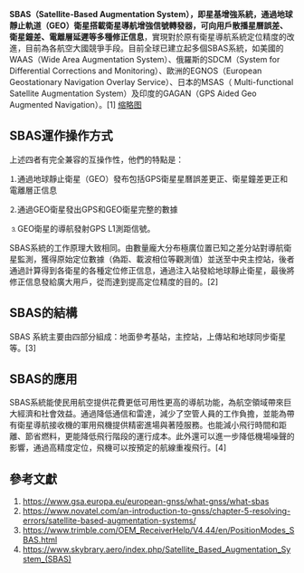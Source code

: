 **SBAS（Satellite-Based Augmentation
System），即星基增強系統，通過地球靜止軌道（GEO）衛星搭載衛星導航增強信號轉發器，可向用戶散播星曆誤差、衛星鐘差、電離層延遲等多種修正信息**，實現對於原有衛星導航系統定位精度的改進，目前為各航空大國競爭手段。目前全球已建立起多個SBAS系統，如美國的WAAS（Wide
Area Augmentation System）、俄羅斯的SDCM（System for Differential Corrections
and Monitoring）、歐洲的EGNOS（European Geostationary Navigation Overlay
Service）、日本的MSAS（ Multi-functional Satellite Augmentation
System）及印度的GAGAN（GPS Aided Geo Augmented Navigation）。\[1\]
[缩略图](https://zh.wikipedia.org/wiki/File:SBAS_Service_Areas.png "fig:缩略图")

## SBAS運作操作方式

上述四者有完全兼容的互操作性，他們的特點是：

⒈通過地球靜止衛星（GEO）發布包括GPS衛星星曆誤差更正、衛星鐘差更正和電離層正信息

⒉通過GEO衛星發出GPS和GEO衛星完整的數據

⒊GEO衛星的導航發射GPS L1測距信號。

SBAS系統的工作原理大致相同。由數量龐大分布極廣位置已知之差分站對導航衛星監測，獲得原始定位數據（偽距、載波相位等觀測值）並送至中央主控站，後者通過計算得到各衛星的各種定位修正信息，通過注入站發給地球靜止衛星，最後將修正信息發給廣大用戶，從而達到提高定位精度的目的。\[2\]

## SBAS的結構

SBAS 系統主要由四部分組成：地面參考基站，主控站，上傳站和地球同步衛星等。\[3\]

## SBAS的應用

SBAS系統能使民用航空提供花費更低可用性更高的導航功能，為航空領域帶來巨大經濟和社會效益。通過降低通信和雷達，減少了空管人員的工作負擔，並能為帶有衛星導航接收機的軍用飛機提供精密進場與著陸服務。也能減小飛行時間和距離、節省燃料，更能降低飛行階段的運行成本。此外還可以進一步降低機場噪聲的影響，通過高精度定位，飛機可以按預定的航線重複飛行。\[4\]

## 參考文獻

1.  <https://www.gsa.europa.eu/european-gnss/what-gnss/what-sbas>
2.  <https://www.novatel.com/an-introduction-to-gnss/chapter-5-resolving-errors/satellite-based-augmentation-systems/>
3.  <https://www.trimble.com/OEM_ReceiverHelp/V4.44/en/PositionModes_SBAS.html>
4.  <https://www.skybrary.aero/index.php/Satellite_Based_Augmentation_System_(SBAS)>
